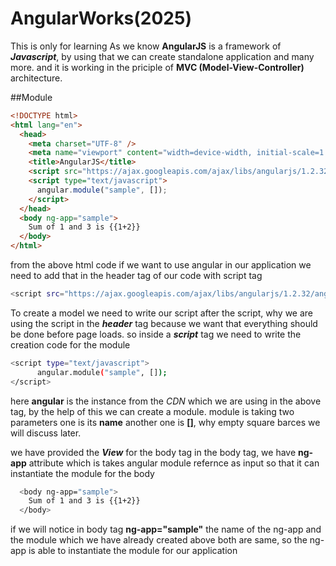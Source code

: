 # AngularWorks(2025)
This is only for learning
As we know **AngularJS** is a framework of ***Javascript***, by using that we can create standalone application and many more. and it is working in the priciple of **MVC (Model-View-Controller)** architecture.


##Module

```html
<!DOCTYPE html>
<html lang="en">
  <head>
    <meta charset="UTF-8" />
    <meta name="viewport" content="width=device-width, initial-scale=1.0" />
    <title>AngularJS</title>
    <script src="https://ajax.googleapis.com/ajax/libs/angularjs/1.2.32/angular.min.js"></script>
    <script type="text/javascript">
      angular.module("sample", []);
    </script>
  </head>
  <body ng-app="sample">
    Sum of 1 and 3 is {{1+2}}
  </body>
</html>

```

from the above html code if we want to use angular in our  application we need to add that in the header tag of our code with script tag
```bash
<script src="https://ajax.googleapis.com/ajax/libs/angularjs/1.2.32/angular.min.js"></script>
```
To create a model we need to write our script after the script, why we are using the script in the ***header*** tag because we want that everything should be done before page loads.
so inside a ***script*** tag we need to write the creation code for the module
```bash
<script type="text/javascript">
      angular.module("sample", []);
</script>
```
here **angular** is the instance from the *CDN* which we are using in the above tag, by the help of this we can create a module.
module is taking two parameters one is its **name** another one is **[]**, why empty square barces we will discuss later.

we have provided the ***View*** for the body tag
in the body tag, we have **ng-app** attribute which is takes angular module refernce as input so that it can instantiate the module for the body
```bash
  <body ng-app="sample">
    Sum of 1 and 3 is {{1+2}}
  </body>
```
if we will notice in body tag **ng-app="sample"** the name of the ng-app and the module which we have already created above both are same, so the ng-app is able to instantiate the module for our application